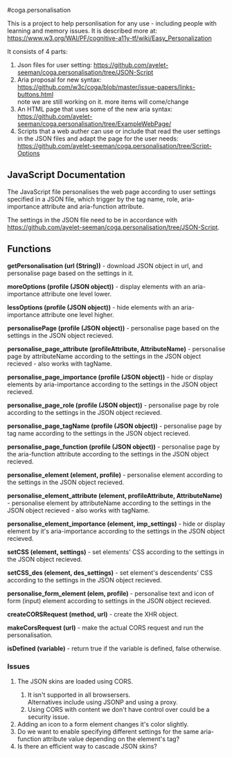 #coga.personalisation
<p>This is a project to help personlisation for any use - including people with learning and memory issues. It is described more at: <a href="https://www.w3.org/WAI/PF/cognitive-a11y-tf/wiki/Easy_Personalization">https://www.w3.org/WAI/PF/cognitive-a11y-tf/wiki/Easy_Personalization</a></p>
<p>It consists of 4 parts:</p>
<ol>
<li>Json files for user setting: <a href="https://github.com/ayelet-seeman/coga.personalisation/tree/JSON-Script">https://github.com/ayelet-seeman/coga.personalisation/tree/JSON-Script</a></li>
<li>Aria proposal for new syntax: <a href="https://github.com/w3c/coga/blob/master/issue-papers/links-buttons.html">https://github.com/w3c/coga/blob/master/issue-papers/links-buttons.html</a> <br />
note we are still working on it. more items will come/change</li>
<li>An HTML page that uses some of the new aria syntax: <a href="https://github.com/ayelet-seeman/coga.personalisation/tree/ExampleWebPage/">https://github.com/ayelet-seeman/coga.personalisation/tree/ExampleWebPage/</a></li>
<li>Scripts that a web auther can use or include that read the user settings in the JSON files and adapt the page for  the user needs: <a href="https://github.com/ayelet-seeman/coga.personalisation/tree/Script-Options">https://github.com/ayelet-seeman/coga.personalisation/tree/Script-Options</a></li></ol>

<h2>JavaScript Documentation</h2>
<p>The JavaScript file personalises the web page according to user settings specified in a JSON file, which trigger by the tag name, role, aria-importance attribute and aria-function attribute.</p>
<p> The settings in the JSON file need to be in accordance with <a href="https://github.com/ayelet-seeman/coga.personalisation/tree/JSON-Script">https://github.com/ayelet-seeman/coga.personalisation/tree/JSON-Script</a>.</p>

<h2>Functions</h2>
<p><b>getPersonalisation (url (String))</b> -  download JSON object in url, and personalise page based on the settings in it.</p>

<p><b>moreOptions (profile (JSON object))</b> - display elements with an aria-importance attribute one level lower.</p>

<p><b>lessOptions (profile (JSON object))</b> - hide elements with an aria-importance attribute one level higher.</p>

<p><b>personalisePage (profile (JSON object))</b> - personalise page based on the settings in the JSON object recieved.</p>

<p><b>personalise_page_attribute (profileAttribute, AttributeName)</b> - personalise page by attributeName according to the settings in the JSON object recieved</b> - also works with tagName.</p>

<p><b>personalise_page_importance (profile (JSON object))</b> - hide or display elements by aria-importance according to the settings in the JSON object recieved.</p>

<p><b>personalise_page_role (profile (JSON object))</b> - personalise page by role according to the settings in the JSON object recieved.</p>

<p><b>personalise_page_tagName (profile (JSON object))</b> - personalise page by tag name according to the settings in the JSON object recieved.</p>

<p><b>personalise_page_function (profile (JSON object))</b> - personalise page by the aria-function attribute according to the settings in the JSON object recieved.</p>

<p><b>personalise_element (element, profile)</b> - personalise element according to the settings in the JSON object recieved.</p>

<p><b>personalise_element_attribute (element, profileAttribute, AttributeName)</b> - personalise element by attributeName according to the settings in the JSON object recieved</b> - also works with tagName.</p>

<p><b>personalise_element_importance (element, imp_settings)</b> - hide or display element by it's aria-importance according to the settings in the JSON object recieved.</p>

<p><b>setCSS (element, settings)</b> - set elements' CSS according to the settings in the JSON object recieved.</p>

<p><b>setCSS_des (element, des_settings)</b> - set element's descendents' CSS according to the settings in the JSON object recieved.</p>

<p><b>personalise_form_element (elem, profile)</b> - personalise text and icon of form (input) element according to settings in the JSON object recieved.</p>

<p><b>createCORSRequest (method, url)</b> - create the XHR object.</p>

<p><b>makeCorsRequest (url)</b> - make the actual CORS request and run the personalisation.</p>

<p><b>isDefined (variable)</b> -  return true if the variable is defined, false otherwise.</p>

<h3>Issues</h3>
<ol>
<li> The JSON skins are loaded using CORS.</li>
<ol><li>It isn't supported in all browsersers.<br>
Alternatives include using JSONP and using a proxy.</li>
<li> Using CORS with content we don't have control over could be a security issue.</li></ol>
<li> Adding an icon to a form element changes it's color slightly.</li>
<li> Do we want to enable specifying different settings for the same aria-function attribute value depending on the element's tag?</li>
<li> Is there an efficient way to cascade JSON skins?</li> 
</ol>
